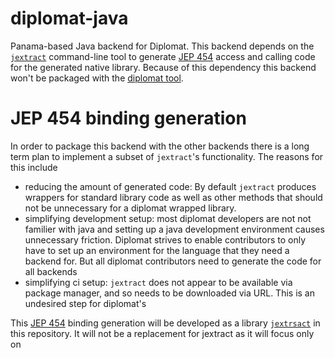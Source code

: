 # diplomat-java
Panama-based Java backend for Diplomat. This backend depends on the [`jextract`](https://github.com/openjdk/jextract) command-line tool
to generate [JEP 454](https://openjdk.org/jeps/454) access and calling code for the generated native library. Because of this dependency
this backend won't be packaged with the [diplomat tool](https://rust-diplomat.github.io/book/).


# JEP 454 binding generation
In order to package this backend with the other backends there is a long term plan to implement a subset of `jextract`'s functionality.
The reasons for this include
- reducing the amount of generated code: By default `jextract` produces wrappers for standard library code as well as other methods
that should not be unnecessary for a diplomat wrapped library.
- simplifying development setup: most diplomat developers are not not familier with java and setting up a java development environment
causes unnecessary friction. Diplomat strives to enable contributors to only have to set up an environment for the language that they 
need a backend for. But all diplomat contributors need to generate the code for all backends
- simplifying ci setup: `jextract` does not appear to be available via package manager, and so needs to be downloaded via URL. This is
an undesired step for diplomat's 

This [JEP 454](https://openjdk.org/jeps/454) binding generation will be developed as a library [`jextrsact`](./jextrsact/README.md) in 
this repository. It will not be a replacement for jextract as it will focus only on 




